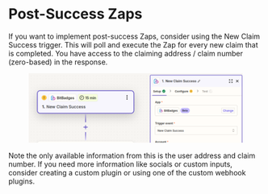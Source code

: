 # Post-Success Zaps

If you want to implement post-success Zaps, consider using the New Claim Success trigger. This will poll and execute the Zap for every new claim that is completed. You have access to the claiming address / claim number (zero-based) in the response.

<figure><img src="../../../.gitbook/assets/image (146).png" alt=""><figcaption></figcaption></figure>

Note the only available information from this is the user address and claim number. If you need more information like socials or custom inputs, consider creating a custom plugin or using one of the custom webhook plugins.
